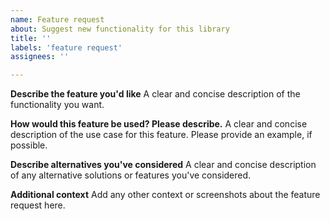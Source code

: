 ```yaml
---
name: Feature request
about: Suggest new functionality for this library
title: ''
labels: 'feature request'
assignees: ''

---
```


**Describe the feature you'd like**
A clear and concise description of the functionality you want.

**How would this feature be used? Please describe.**
A clear and concise description of the use case for this feature. Please provide an example, if possible.

**Describe alternatives you've considered**
A clear and concise description of any alternative solutions or features you've considered.

**Additional context**
Add any other context or screenshots about the feature request here.
